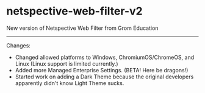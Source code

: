 # netspective-web-filter-v2
New version of Netspective Web Filter from Grom Education

---

Changes:

* Changed allowed platforms to Windows, ChromiumOS/ChromeOS, and Linux (Linux support is limited currently.)
* Added more Managed Enterprise Settings. (BETA! Here be dragons!)
* Started work on adding a Dark Theme because the original developers apparently didn't know Light Theme sucks.
